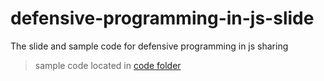 # defensive-programming-in-js-slide
The slide and sample code for defensive programming in js sharing

> sample code located in [code folder](./code)